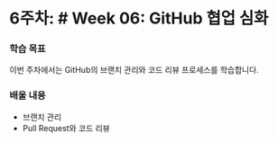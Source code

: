 # 6주차: # Week 06: GitHub 협업 심화

### 학습 목표
이번 주차에서는 GitHub의 브랜치 관리와 코드 리뷰 프로세스를 학습합니다.

### 배울 내용
- 브랜치 관리
- Pull Request와 코드 리뷰

